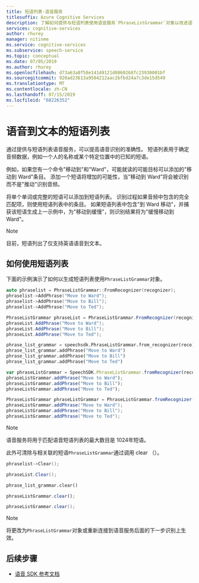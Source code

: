 ```yaml
---
title: 短语列表-语音服务
titlesuffix: Azure Cognitive Services
description: 了解如何提供与短语列表使用语音服务`PhraseListGrammar`对象以改进语音到文本识别结果。
services: cognitive-services
author: rhurey
manager: nitinme
ms.service: cognitive-services
ms.subservice: speech-service
ms.topic: conceptual
ms.date: 07/05/2019
ms.author: rhurey
ms.openlocfilehash: d73a63a8f58e14149121d0860268fc23930001bf
ms.sourcegitcommit: 920ad23613a9504212aac2bfbd24a7c3de15d549
ms.translationtype: MT
ms.contentlocale: zh-CN
ms.lasthandoff: 07/15/2019
ms.locfileid: "68226352"
---
```

# <a name="phrase-lists-for-speech-to-text"></a>语音到文本的短语列表

通过提供与短语列表语音服务，可以提高语音识别的准确性。 短语列表用于确定音频数据，例如一个人的名称或某个特定位置中的已知的短语。

例如，如果您有一个命令"移动到"和"Ward"，可能就读的可能目标可以添加的"移动到 Ward"条目。 添加一个短语将增加的可能性，当"移动到 Ward"将会被识别而不是"推动"识别音频。

将单个单词或完整的短语可以添加到短语列表。 识别过程如果音频中包含的完全匹配项，则使用短语列表中的条目。 如果短语列表中包含"到 Ward 移动"，并捕获该短语生成上一示例中，为"移动到缓慢"，则识别结果将为"缓慢移动到 Ward"。

>[!Note]
> 目前，短语列出了仅支持英语语音到文本。

## <a name="how-to-use-phrase-lists"></a>如何使用短语列表

下面的示例演示了如何以生成短语列表使用`PhraseListGrammar`对象。

```C++
auto phraselist = PhraseListGrammar::FromRecognizer(recognizer);
phraselist->AddPhrase("Move to Ward");
phraselist->AddPhrase("Move to Bill");
phraselist->AddPhrase("Move to Ted");
```

```cs
PhraseListGrammar phraseList = PhraseListGrammar.FromRecognizer(recognizer);
phraseList.AddPhrase("Move to Ward");
phraseList.AddPhrase("Move to Bill");
phraseList.AddPhrase("Move to Ted");
```

```Python
phrase_list_grammar = speechsdk.PhraseListGrammar.from_recognizer(reco)
phrase_list_grammar.addPhrase("Move to Ward")
phrase_list_grammar.addPhrase("Move to Bill")
phrase_list_grammar.addPhrase("Move to Ted")
```

```JavaScript
var phraseListGrammar = SpeechSDK.PhraseListGrammar.fromRecognizer(reco);
phraseListGrammar.addPhrase("Move to Ward");
phraseListGrammar.addPhrase("Move to Bill");
phraseListGrammar.addPhrase("Move to Ted");
```

```Java
PhraseListGrammar phraseListGrammar = PhraseListGrammar.fromRecognizer(recognizer);
phraseListGrammar.addPhrase("Move to Ward");
phraseListGrammar.addPhrase("Move to Bill");
phraseListGrammar.addPhrase("Move to Ted");
```

>[!Note]
> 语音服务将用于匹配语音短语列表的最大数目是 1024年短语。

此外可清除与相关联的短语`PhraseListGrammar`通过调用 clear （）。

```C++
phraselist->Clear();
```

```cs
phraseList.Clear();
```

```Python
phrase_list_grammar.clear()
```

```JavaScript
phraseListGrammar.clear();
```

```Java
phraseListGrammar.clear();
```

> [!NOTE]
> 将更改为`PhraseListGrammar`对象或重新连接到语音服务后面的下一步识别上生效。

## <a name="next-steps"></a>后续步骤

* [语音 SDK 参考文档](speech-sdk.md)
